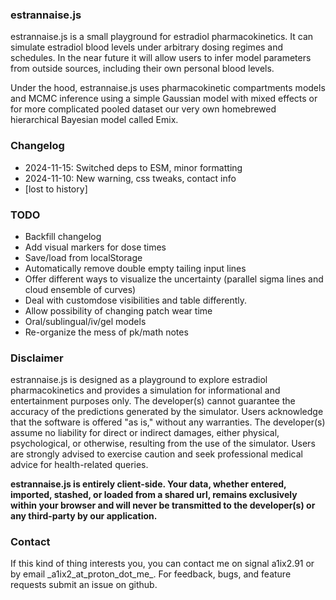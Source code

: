 ### estrannaise.js
estrannaise.js is a small playground for estradiol pharmacokinetics. It can simulate estradiol blood levels under arbitrary dosing regimes and schedules. In the near future it will allow users to infer model parameters from outside sources, including their own personal blood levels.

Under the hood, estrannaise.js uses pharmacokinetic compartments models and MCMC inference using a simple Gaussian model with mixed effects or for more complicated pooled dataset our very own homebrewed hierarchical Bayesian model called Emix.

### Changelog
- 2024-11-15: Switched deps to ESM, minor formatting
- 2024-11-10: New warning, css tweaks, contact info
- [lost to history]

### TODO
- Backfill changelog
- Add visual markers for dose times
- Save/load from localStorage
- Automatically remove double empty tailing input lines
- Offer different ways to visualize the uncertainty (parallel sigma lines and cloud ensemble of curves)
- Deal with customdose visibilities and table differently.
- Allow possibility of changing patch wear time
- Oral/sublingual/iv/gel models
- Re-organize the mess of pk/math notes

### Disclaimer
estrannaise.js is designed as a playground to explore estradiol pharmacokinetics and provides a simulation for informational and entertainment purposes only. The developer(s) cannot guarantee the accuracy of the predictions generated by the simulator. Users acknowledge that the software is offered "as is," without any warranties. The developer(s) assume no liability for direct or indirect damages, either physical, psychological, or otherwise, resulting from the use of the simulator. Users are strongly advised to exercise caution and seek professional medical advice for health-related queries.

**estrannaise.js is entirely client-side. Your data, whether entered, imported, stashed, or loaded from a shared url, remains exclusively within your browser and will never be transmitted to the developer(s) or any third-party by our application.**

### Contact
If this kind of thing interests you, you can contact me on signal a1ix2.91 or by email \_a1ix2\_at\_proton\_dot\_me\_.
For feedback, bugs, and feature requests submit an issue on github.
